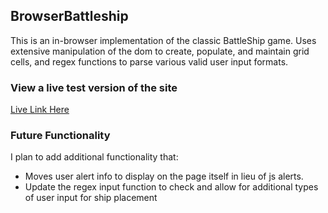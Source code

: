## BrowserBattleship

This is an in-browser implementation of the classic BattleShip game.
Uses extensive manipulation of the dom to create, populate, and maintain grid cells,
and regex functions to parse various valid user input formats.

### View a live test version of the site
[Live Link Here](https://adrizos.github.io/BrowserBattleship/)

### Future Functionality
I plan to add additional functionality that:
- Moves user alert info to display on the page itself in lieu of js alerts.
- Update the regex input function to check and allow for additional types of user input for ship placement
